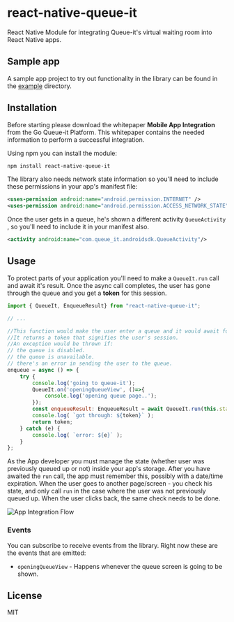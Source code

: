 # react-native-queue-it

React Native Module for integrating Queue-it's virtual waiting room into React Native apps.

## Sample app
A sample app project to try out functionality in the library can be found in the [example](https://github.com/sp0x/react-native-queue-it/tree/master/example) directory.

## Installation
Before starting please download the whitepaper **Mobile App Integration** from the Go Queue-it Platform. This whitepaper contains the needed information to perform a successful integration.

Using npm you can install the module:
``` sh
npm install react-native-queue-it
```

The library also needs network state information so you'll need to include these permissions in your app's manifest file:

``` xml
<uses-permission android:name="android.permission.INTERNET" />
<uses-permission android:name="android.permission.ACCESS_NETWORK_STATE" />
```

Once the user gets in a queue, he's shown a different activity `QueueActivity` , so you'll need to include it in your manifest also.

``` xml
<activity android:name="com.queue_it.androidsdk.QueueActivity"/>
```

## Usage

To protect parts of your application you'll need to make a `QueueIt.run` call and await it's result.
Once the async call completes, the user has gone through the queue and you get a **token** for this session.

``` js
import { QueueIt, EnqueueResult} from "react-native-queue-it";

// ...

//This function would make the user enter a queue and it would await for his turn to come.
//It returns a token that signifies the user's session.
//An exception would be thrown if:
// the queue is disabled.
// the queue is unavailable.
// there's an error in sending the user to the queue.
enqueue = async () => {
    try {
        console.log('going to queue-it');
        QueueIt.on('openingQueueView', ()=>{
            console.log('opening queue page..');
        });
        const enqueueResult: EnqueueResult = await QueueIt.run(this.state.clientId, this.state.eventIdOrAlias);
        console.log( `got through: ${token}` );
        return token;
    } catch (e) {
        console.log( `error: ${e}` );
    }
};
```
As the App developer you must manage the state (whether user was previously queued up or not) inside your app's storage. After you have awaited the `run` call, the app must remember this, possibly with a date/time expiration. When the user goes to another page/screen - you check his state, and only call `run` in the case where the user was not previously queued up. When the user clicks back, the same check needs to be done.

![App Integration Flow](https://github.com/sp0x/react-native-queue-it/blob/master/App%20integration%20flow.PNG "App Integration Flow")


### Events

You can subscribe to receive events from the library. Right now these are the events that are emitted:

* `openingQueueView` - Happens whenever the queue screen is going to be shown.

## License

MIT
